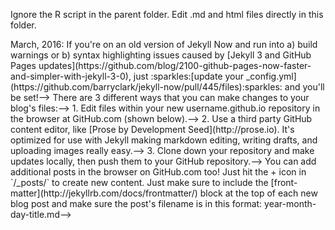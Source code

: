 Ignore the R script in the parent folder. Edit .md and html files directly in this folder.

<!--> March, 2016: If you're on an old version of Jekyll Now and run into a) build warnings or b) syntax highlighting issues caused by [Jekyll 3 and GitHub Pages updates](https://github.com/blog/2100-github-pages-now-faster-and-simpler-with-jekyll-3-0), just :sparkles:[update your _config.yml](https://github.com/barryclark/jekyll-now/pull/445/files):sparkles: and you'll be set!-->

<!---->
<!--# Jekyll Now-->
<!---->
<!--**Jekyll** is a static site generator that's perfect for GitHub hosted blogs ([Jekyll Repository](https://github.com/jekyll/jekyll))-->
<!---->
<!--**Jekyll Now** makes it easier to create your Jekyll blog, by eliminating a lot of the up front setup.-->
<!---->
<!--- You don't need to touch the command line-->
<!--- You don't need to install/configure ruby, rvm/rbenv, ruby gems :relaxed:-->
<!--- You don't need to install runtime dependencies like markdown processors, Pygments, etc-->
<!--- If you're on Windows, this will make setting up Jekyll a lot easier-->
<!--- It's easy to try out, you can just delete your forked repository if you don't like it-->
<!---->
<!--In a few minutes you'll be set up with a minimal, responsive blog like the one below giving you more time to spend on writing epic blog posts!-->
<!---->
<!--![Jekyll Now Theme Screenshot](/images/jekyll-now-theme-screenshot.jpg "Jekyll Now Theme Screenshot")-->
<!---->
<!--## Quick Start-->
<!---->
<!--### Step 1) Fork Jekyll Now to your User Repository-->
<!---->
<!--Fork this repo, then rename the repository to yourgithubusername.github.io.-->
<!---->
<!--Your Jekyll blog will often be viewable immediately at <http://yourgithubusername.github.io> (if it's not, you can often force it to build by completing step 2)-->
<!---->
<!--![Step 1](/images/step1.gif "Step 1")-->
<!---->
<!--### Step 2) Customize and view your site-->
<!---->
<!--Enter your site name, description, avatar and many other options by editing the _config.yml file. You can easily turn on Google Analytics tracking, Disqus commenting and social icons here too.-->
<!---->
<!--Making a change to _config.yml (or any file in your repository) will force GitHub Pages to rebuild your site with jekyll. Your rebuilt site will be viewable a few seconds later at <http://yourgithubusername.github.io> - if not, give it ten minutes as GitHub suggests and it'll appear soon-->
<!---->
<!--> There are 3 different ways that you can make changes to your blog's files:-->
<!---->
<!--> 1. Edit files within your new username.github.io repository in the browser at GitHub.com (shown below).-->
<!--> 2. Use a third party GitHub content editor, like [Prose by Development Seed](http://prose.io). It's optimized for use with Jekyll making markdown editing, writing drafts, and uploading images really easy.-->
<!--> 3. Clone down your repository and make updates locally, then push them to your GitHub repository.-->
<!---->
<!--![_config.yml](/images/config.png "_config.yml")-->
<!---->
<!--### Step 3) Publish your first blog post-->
<!---->
<!--Edit `/_posts/2014-3-3-Hello-World.md` to publish your first blog post. This [Markdown Cheatsheet](http://www.jekyllnow.com/Markdown-Style-Guide/) might come in handy.-->
<!---->
<!--![First Post](/images/first-post.png "First Post")-->
<!---->
<!--> You can add additional posts in the browser on GitHub.com too! Just hit the + icon in `/_posts/` to create new content. Just make sure to include the [front-matter](http://jekyllrb.com/docs/frontmatter/) block at the top of each new blog post and make sure the post's filename is in this format: year-month-day-title.md-->
<!---->
<!--## Local Development-->
<!---->
<!--1. Install Jekyll and plug-ins in one fell swoop. `gem install github-pages` This mirrors the plug-ins used by GitHub Pages on your local machine including Jekyll, Sass, etc.-->
<!--2. Clone down your fork `git clone https://github.com/yourusername/yourusername.github.io.git`-->
<!--3. Serve the site and watch for markup/sass changes `jekyll serve`-->
<!--4. View your website at http://127.0.0.1:4000/-->
<!--5. Commit any changes and push everything to the master branch of your GitHub user repository. GitHub Pages will then rebuild and serve your website.-->
<!---->
<!--## Moar!-->
<!---->
<!--I've created a more detailed walkthrough, [**Build A Blog With Jekyll And GitHub Pages**](http://www.smashingmagazine.com/2014/08/01/build-blog-jekyll-github-pages/) over at the Smashing Magazine website. Check it out if you'd like a more detailed walkthrough and some background on Jekyll. :metal:-->
<!---->
<!--It covers:-->
<!---->
<!--- A more detailed walkthrough of setting up your Jekyll blog-->
<!--- Common issues that you might encounter while using Jekyll-->
<!--- Importing from Wordpress, using your own domain name, and blogging in your favorite editor-->
<!--- Theming in Jekyll, with Liquid templating examples-->
<!--- A quick look at Jekyll 2.0’s new features, including Sass/Coffeescript support and Collections-->
<!---->
<!--## Jekyll Now Features-->
<!---->
<!--✓ Command-line free _fork-first workflow_, using GitHub.com to create, customize and post to your blog  -->
<!--✓ Fully responsive and mobile optimized base theme (**[Theme Demo](http://jekyllnow.com)**)  -->
<!--✓ Sass/Coffeescript support using Jekyll 2.0  -->
<!--✓ Free hosting on your GitHub Pages user site  -->
<!--✓ Markdown blogging  -->
<!--✓ Syntax highlighting  -->
<!--✓ Disqus commenting  -->
<!--✓ Google Analytics integration  -->
<!--✓ SVG social icons for your footer  -->
<!--✓ 3 http requests, including your avatar  -->
<!---->
<!--✘ No installing dependencies-->
<!--✘ No need to set up local development  -->
<!--✘ No configuring plugins  -->
<!--✘ No need to spend time on theming  -->
<!--✘ More time to code other things ... wait ✓!  -->
<!---->
<!--## Questions?-->
<!---->
<!--[Open an Issue](https://github.com/barryclark/jekyll-now/issues/new) and let's chat!-->
<!---->
<!--## Other forkable themes-->
<!---->
<!--You can use the [Quick Start](https://github.com/barryclark/jekyll-now#quick-start) workflow with other themes that are set up to be forked too! Here are some of my favorites:-->
<!---->
<!--- [Hyde](https://github.com/poole/hyde) by MDO-->
<!--- [Lanyon](https://github.com/poole/lanyon) by MDO-->
<!--- [mojombo.github.io](https://github.com/mojombo/mojombo.github.io) by Tom Preston-Werner-->
<!--- [Left](https://github.com/holman/left) by Zach Holman-->
<!--- [Minimal Mistakes](https://github.com/mmistakes/minimal-mistakes) by Michael Rose-->
<!--- [Skinny Bones](https://github.com/mmistakes/skinny-bones-jekyll) by Michael Rose-->
<!---->
<!--## Credits-->
<!---->
<!--- [Jekyll](https://github.com/jekyll/jekyll) - Thanks to its creators, contributors and maintainers.-->
<!--- [SVG icons](https://github.com/neilorangepeel/Free-Social-Icons) - Thanks, Neil Orange Peel. They're beautiful.-->
<!--- [Solarized Light Pygments](https://gist.github.com/edwardhotchkiss/2005058) - Thanks, Edward.-->
<!--- [Joel Glovier](http://joelglovier.com/writing/) - Great Jekyll articles. I used Joel's feed.xml in this repository.-->
<!--- [David Furnes](https://github.com/dfurnes), [Jon Uy](https://github.com/jonuy), [Luke Patton](https://github.com/lkpttn) - Thanks for the design/code reviews.-->
<!--- [Bart Kiers](https://github.com/bkiers), [Florian Simon](https://github.com/vermluh), [Henry Stanley](https://github.com/henryaj), [Hun Jae Lee](https://github.com/hunjaelee), [Javier Cejudo](https://github.com/javiercejudo), [Peter Etelej](https://github.com/etelej), [Ben Abbott](https://github.com/jaminscript), [Ray Nicholus](https://github.com/rnicholus), [Erin Grand](https://github.com/eringrand), [Léo Colombaro](https://github.com/LeoColomb), [Dean Attali](https://github.com/daattali), [Clayton Errington](https://github.com/cjerrington), [Colton Fitzgerald](https://github.com/coltonfitzgerald), [Trace Mayer](https://github.com/sunnankar) - Thanks for your [fantastic contributions](https://github.com/barryclark/jekyll-now/commits/master) to the project!-->
<!---->
<!--## Contributing-->
<!---->
<!--Issues and Pull Requests are greatly appreciated. If you've never contributed to an open source project before I'm more than happy to walk you through how to create a pull request.-->
<!---->
<!--You can start by [opening an issue](https://github.com/barryclark/jekyll-now/issues/new) describing the problem that you're looking to resolve and we'll go from there.-->
<!---->
<!--I want to keep Jekyll Now as minimal as possible. Every line of code should be one that's useful to 90% of the people using it. Please bear that in mind when submitting feature requests. If it's not something that most people will use, it probably won't get merged. :guardsman:-->
